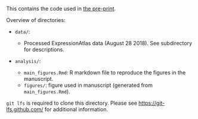 This contains the code used in [the pre-print](TODO).

Overview of directories:

- `data/`:
    - Processed ExpressionAtlas data (August 28 2018). See subdirectory for descriptions.
    
- `analysis/`:
    - `main_figures.Rmd`: R markdown file to reproduce the figures in the manuscript.
    - `figures/`: figure used in manuscript (generated from `main_figures.Rmd`).
        

`git lfs` is required to clone this directory. Please see https://git-lfs.github.com/ for additional information.
